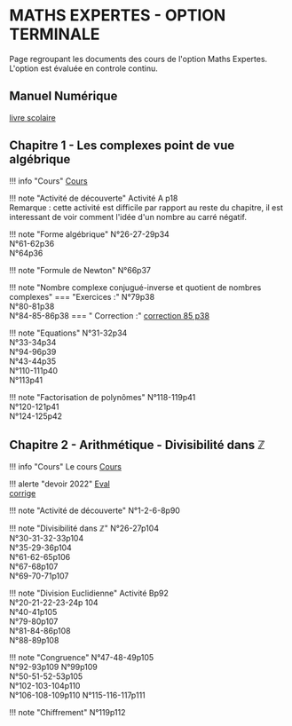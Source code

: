 # MATHS EXPERTES - OPTION TERMINALE

Page regroupant les documents des cours de l'option Maths Expertes. <br>
L'option est évaluée en controle continu.
## Manuel Numérique 
[livre scolaire](https://fr.calameo.com/read/0005967295d0b5d5c47f6?authid=nDfde6HMoRP5 "Livre spé Maths")
## Chapitre 1 - Les complexes point de vue algébrique

!!! info "Cours" 
    [Cours](./cours/MEXP/Chap1/Cours-Chap1.pdf)

!!! note "Activité de découverte"
    Activité A p18  
    Remarque : cette activité est difficile par rapport au reste du chapitre, il est interessant de voir comment l'idée d'un nombre au carré négatif.  

!!! note "Forme algébrique"
    N°26-27-29p34  
    N°61-62p36  
    N°64p36  
    
!!! note "Formule de Newton" 
    N°66p37  
    

!!! note "Nombre complexe conjugué-inverse et quotient de nombres complexes"
    === "Exercices :"
        N°79p38  
        N°80-81p38  
        N°84-85-86p38
    === " Correction :"
        [correction 85 p38](./cours/MEXP/Chap1/Ex_85.jpg)

    
!!! note "Equations" 
    N°31-32p34  
    N°33-34p34  
    N°94-96p39  
    N°43-44p35  
    N°110-111p40  
    N°113p41

!!! note "Factorisation de polynômes"
    N°118-119p41  
    N°120-121p41  
    N°124-125p42

## Chapitre 2 - Arithmétique - Divisibilité dans $\mathbb{Z}$
!!! info "Cours" 
    Le cours [Cours](./cours/MEXP/Chap2/Cours_Chap2.pdf)   

!!! alerte "devoir 2022"
    [Eval](./cours/MEXP/Chap2/eval.pdf)  
    [corrige](./cours/MEXP/Chap2/Ds1-divisibilite.pdf)  
    
!!! note "Activité de découverte"
    N°1-2-6-8p90  
    
!!! note "Divisibilité dans $\mathbb{Z}$"
    N°26-27p104  
    N°30-31-32-33p104  
    N°35-29-36p104  
    N°61-62-65p106  
    N°67-68p107  
    N°69-70-71p107  

!!! note "Division Euclidienne"
    Activité Bp92  
    N°20-21-22-23-24p 104  
    N°40-41p105  
    N°79-80p107  
    N°81-84-86p108  
    N°88-89p108  
    
!!! note "Congruence"
    N°47-48-49p105  
    N°92-93p109
    N°99p109  
    N°50-51-52-53p105  
    N°102-103-104p110  
    N°106-108-109p110
    N°115-116-117p111
    
!!! note "Chiffrement"
    N°119p112
    
<!--
## Chapitre 3 - Matrice 
??? info "Cours" 
    Le cours [Cours](./cours/MEXP/Chap3/Cours-chap3.pdf)

## Chapitre 4 - Les complexes point de vue géométrique
??? info "Cours" 
    Le cours [Cours](./cours/MEXP/Chap4/Cours-Chap4.pdf)
    
## Chapitre 5- Graphes et Suites de matrices
??? info "Cours" 
    Le cours [Cours](./cours/MEXP/Chap5/Cours-Chap5.pdf)
    
## Chapitre 6- PGCD et applications
??? info "Cours" 
    Le cours [Cours](./cours/MEXP/Chap6/Cours_Chap6.pdf)
-->
